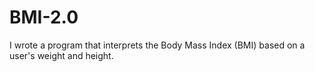 # BMI-2.0
I wrote a program that interprets the Body Mass Index (BMI) based on a user's weight and height.
